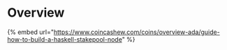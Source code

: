 # Overview

{% embed url="https://www.coincashew.com/coins/overview-ada/guide-how-to-build-a-haskell-stakepool-node" %}



